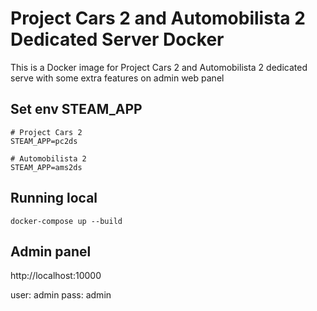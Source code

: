 # Project Cars 2 and Automobilista 2 Dedicated Server Docker

This is a Docker image for Project Cars 2 and Automobilista 2 dedicated serve with some extra features on admin web panel

## Set env STEAM_APP
```
# Project Cars 2
STEAM_APP=pc2ds

# Automobilista 2
STEAM_APP=ams2ds
```

## Running local
```
docker-compose up --build
```

## Admin panel
http://localhost:10000

user: admin
pass: admin

